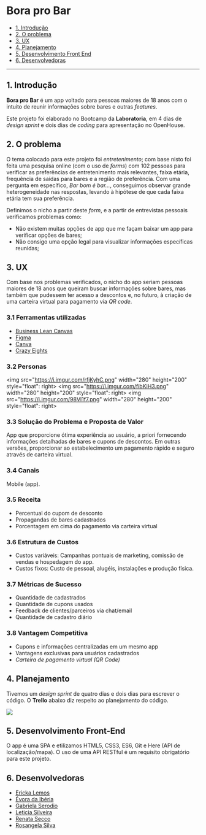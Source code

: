 # Bora pro Bar

* [1. Introdução](#1-introdução)
* [2. O problema](#2-o-problema)
* [3. UX](#3-ux)
* [4. Planejamento](#4-planejamento)
* [5. Desenvolvimento Front End](#5-desenvolvimento-front-end)
* [6. Desenvolvedoras](#7-desenvolvedoras)

***

## 1. Introdução

**Bora pro Bar** é um app voltado para pessoas maiores de 18 anos com o intuito de reunir informações sobre bares e outras *features*.

Este projeto foi elaborado no Bootcamp da **Laboratoria**, em 4 dias de *design sprint* e dois dias de *coding* para apresentação no OpenHouse.

## 2. O problema

O tema colocado para este projeto foi *entretenimento*; com base nisto foi feita uma pesquisa online (com o uso de *forms*) com 102 pessoas para verificar as preferências de entretenimento mais relevantes, faixa etária, frequência de saídas para bares e a região de preferência. Com uma pergunta em específico, *Bar bom é bar...*, conseguimos observar grande heterogeneidade nas respostas, levando à hipótese de que cada faixa etária tem sua preferência.

Definimos o nicho a partir deste *form*, e a partir de entrevistas pessoais verificamos problemas como:

* Não existem muitas opções de app que me façam baixar um app para verificar opções de bares;
* Não consigo uma opção legal para visualizar informações específicas reunidas;

## 3. UX

Com base nos problemas verificados, o nicho do app seriam pessoas maiores de 18 anos que queiram buscar informações sobre bares, mas também que pudessem ter acesso a descontos e, no futuro, à criação de uma carteira virtual para pagamento via *QR code*.

### 3.1 Ferramentas utilizadas

* [Business Lean Canvas](https://canvanizer.com/canvas/wcG4QKMxaC2Nr)
* [Figma](https://www.figma.com/)
* [Canva](https://www.canva.com/)
* [Crazy Eights](https://en.wikipedia.org/wiki/Crazy_Eights)

### 3.2 Personas

<img src="https://i.imgur.com/rfjKyhC.png" width="280" height="200" style="float": right>
<img src="https://i.imgur.com/fibKiH3.png" width="280" height="200" style="float": right>
<img src="https://i.imgur.com/98Vl1f7.png" width="280" height="200" style="float": right>

### 3.3 Solução do Problema e Proposta de Valor

App que proporcione ótima experiência ao usuário, a priori fornecendo informações detalhadas de bares e cupons de descontos. Em outras versões, proporcionar ao estabelecimento um pagamento rápido e seguro através de carteira virtual.

### 3.4 Canais

Mobile (app).

### 3.5 Receita

* Percentual do cupom de desconto
* Propagandas de bares cadastrados
* Porcentagem em cima do pagamento via carteira virtual

### 3.6 Estrutura de Custos

* Custos variáveis: Campanhas pontuais de marketing, comissão de vendas e hospedagem do app.
* Custos fixos: Custo de pessoal, alugéis, instalações e produção física.

### 3.7 Métricas de Sucesso

* Quantidade de cadastrados
* Quantidade de cupons usados
* Feedback de clientes/parceiros via chat/email
* Quantidade de cadastro diário

### 3.8 Vantagem Competitiva

* Cupons e informações centralizadas em um mesmo app
* Vantagens exclusivas para usuários cadastrados
* *Carteira de pagamento virtual (QR Code)*

## 4. Planejamento

Tivemos um *design sprint* de quatro dias e dois dias para escrever o código. O **Trello** abaixo diz respeito ao planejamento do código.

![](https://i.imgur.com/ZiVUbie.png)

## 5. Desenvolvimento Front-End

O app é uma SPA e etilizamos HTML5, CSS3, ES6, Git e Here (API de localização/mapa). O uso de uma API RESTful é um requisito obrigatório para este projeto.

## 6. Desenvolvedoras

* [Ericka Lemos](https://github.com/erickalemos)
* [Évora da Ibéria](https://github.com/e-v-s)
* [Gabriela Serodio](https://github.com/GabrielaSerodio)
* [Leticia Silveira](https://github.com/LeticiaISilveira)
* [Renata Secco](https://github.com/renata-msecco)
* [Rosangela Silva](https://github.com/rosangelabsilva)
